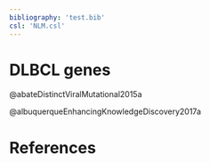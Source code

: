 ```yaml
---
bibliography: 'test.bib'
csl: 'NLM.csl'
---
```


# DLBCL genes

@abateDistinctViralMutational2015a

@albuquerqueEnhancingKnowledgeDiscovery2017a



# References

